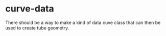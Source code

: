 # curve-data

There should be a way to make a kind of data cuve class that can then be used to create tube geometry.
